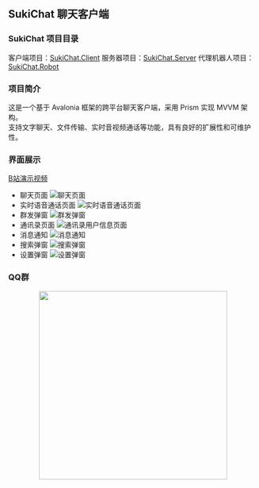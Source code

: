 ## SukiChat 聊天客户端

### SukiChat 项目目录
客户端项目：[SukiChat.Client](https://github.com/qiuqiuqiu131/SukiChat.Client)
服务器项目：[SukiChat.Server](https://github.com/qiuqiuqiu131/SukiChat.Server)
代理机器人项目：[SukiChat.Robot](https://github.com/qiuqiuqiu131/SukiChat.Robot)

### 项目简介
这是一个基于 Avalonia 框架的跨平台聊天客户端，采用 Prism 实现 MVVM 架构。  
支持文字聊天、文件传输、实时音视频通话等功能，具有良好的扩展性和可维护性。

### 界面展示
[B站演示视频](https://www.bilibili.com/video/BV1mE5jzLEPp)
- 聊天页面
![聊天页面](/Assets/ChatView.png)
- 实时语音通话页面
![实时语音通话页面](/Assets/Call.png) 
 - 群发弹窗
![群发弹窗](/Assets/CreateGroup.png)
- 通讯录页面
![通讯录用户信息页面](/Assets/ContactView_UserDetail.png)
- 消息通知
![消息通知](/Assets/ContactView_Notification.png)
- 搜索弹窗
![搜索弹窗](/Assets/SearchOnline.png)
- 设置弹窗
![设置弹窗](/Assets/SystemSetting.png)

### QQ群
<div align="center">
    <img src="/Assets/qrcode_1754192964630.jpg" width="380"/>
</div>

